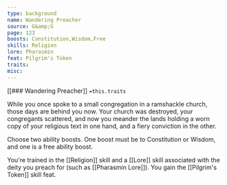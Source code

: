 ```yaml
---
type: background
name: Wandering Preacher 
source: G&amp;G
page: 123
boosts: Constitution,Wisdom,Free
skills: Religion
lore: Pharasmin
feat: Pilgrim's Token
traits: 
misc: 
---
```


[[### Wandering Preacher]]
`=this.traits`


While you once spoke to a small congregation in a ramshackle church, those days are behind you now. Your church was destroyed, your congregants scattered, and now you meander the lands holding a worn copy of your religious text in one hand, and a fiery conviction in the other.

Choose two ability boosts. One boost must be to Constitution or Wisdom, and one is a free ability boost.

You're trained in the [[Religion]] skill and a [[Lore]] skill associated with the deity you preach for (such as [[Pharasmin Lore]]). You gain the [[Pilgrim's Token]] skill feat.

